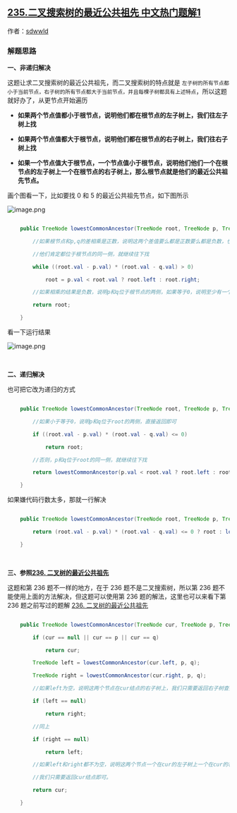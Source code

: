 ## [235.二叉搜索树的最近公共祖先 中文热门题解1](https://leetcode.cn/problems/lowest-common-ancestor-of-a-binary-search-tree/solutions/100000/er-cha-sou-suo-shu-de-zui-jin-gong-gong-zu-xian-3c)

作者：[sdwwld](https://leetcode.cn/u/sdwwld)

### 解题思路
**一、非递归解决**

这题让求二叉搜索树的最近公共祖先，而二叉搜索树的特点就是 ```左子树的所有节点都小于当前节点，右子树的所有节点都大于当前节点，并且每棵子树都具有上述特点```，所以这题就好办了，从更节点开始遍历

- **如果两个节点值都小于根节点，说明他们都在根节点的左子树上，我们往左子树上找**
- **如果两个节点值都大于根节点，说明他们都在根节点的右子树上，我们往右子树上找**
- **如果一个节点值大于根节点，一个节点值小于根节点，说明他们他们一个在根节点的左子树上一个在根节点的右子树上，那么根节点就是他们的最近公共祖先节点。**

画个图看一下，比如要找 0 和 5 的最近公共祖先节点，如下图所示

![image.png](https://pic.leetcode-cn.com/1601168445-ZQWJxT-image.png)

```Java []
    public TreeNode lowestCommonAncestor(TreeNode root, TreeNode p, TreeNode q) {
        //如果根节点和p,q的差相乘是正数，说明这两个差值要么都是正数要么都是负数，也就是说
        //他们肯定都位于根节点的同一侧，就继续往下找
        while ((root.val - p.val) * (root.val - q.val) > 0)
            root = p.val < root.val ? root.left : root.right;
        //如果相乘的结果是负数，说明p和q位于根节点的两侧，如果等于0，说明至少有一个就是根节点
        return root;
    }
```

看一下运行结果
![image.png](https://pic.leetcode-cn.com/1601169281-EXQktK-image.png)

<br>

**二、递归解决**

也可把它改为递归的方式
```Java []
    public TreeNode lowestCommonAncestor(TreeNode root, TreeNode p, TreeNode q) {
        //如果小于等于0，说明p和q位于root的两侧，直接返回即可
        if ((root.val - p.val) * (root.val - q.val) <= 0)
            return root;
        //否则，p和q位于root的同一侧，就继续往下找
        return lowestCommonAncestor(p.val < root.val ? root.left : root.right, p, q);
    }
```
如果嫌代码行数太多，那就一行解决
```Java []
    public TreeNode lowestCommonAncestor(TreeNode root, TreeNode p, TreeNode q) {
        return (root.val - p.val) * (root.val - q.val) <= 0 ? root : lowestCommonAncestor(p.val < root.val ? root.left : root.right, p, q);
    }
```



<br>

**三、参照[236. 二叉树的最近公共祖先](https://leetcode-cn.com/problems/lowest-common-ancestor-of-a-binary-tree/)**
这题和第 236 题不一样的地方，在于 236 题不是二叉搜索树，所以第 236 题不能使用上面的方法解决，但这题可以使用第 236 题的解法，这里也可以来看下第 236 题之前写过的题解 [236. 二叉树的最近公共祖先](https://leetcode-cn.com/problems/lowest-common-ancestor-of-a-binary-tree/solution/javadai-ma-di-gui-he-fei-di-gui-tu-wen-xiang-jie-b/)

```Java []
    public TreeNode lowestCommonAncestor(TreeNode cur, TreeNode p, TreeNode q) {
        if (cur == null || cur == p || cur == q)
            return cur;
        TreeNode left = lowestCommonAncestor(cur.left, p, q);
        TreeNode right = lowestCommonAncestor(cur.right, p, q);
        //如果left为空，说明这两个节点在cur结点的右子树上，我们只需要返回右子树查找的结果即可
        if (left == null)
            return right;
        //同上
        if (right == null)
            return left;
        //如果left和right都不为空，说明这两个节点一个在cur的左子树上一个在cur的右子树上，
        //我们只需要返回cur结点即可。
        return cur;
    }
```
